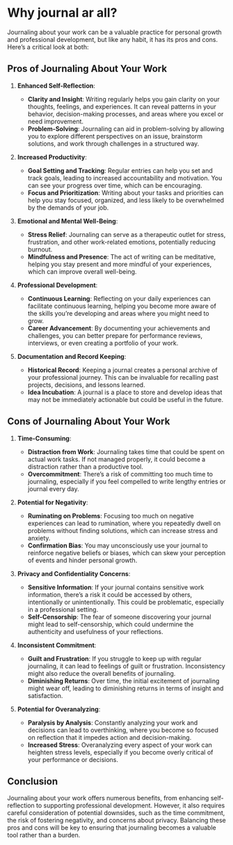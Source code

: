 # Why journal ar all?

Journaling about your work can be a valuable practice for personal growth and professional development, but like any habit, it has its pros and cons. Here’s a critical look at both:

## Pros of Journaling About Your Work

1. **Enhanced Self-Reflection**:
   - **Clarity and Insight**: Writing regularly helps you gain clarity on your thoughts, feelings, and experiences. It can reveal patterns in your behavior, decision-making processes, and areas where you excel or need improvement.
   - **Problem-Solving**: Journaling can aid in problem-solving by allowing you to explore different perspectives on an issue, brainstorm solutions, and work through challenges in a structured way.

2. **Increased Productivity**:
   - **Goal Setting and Tracking**: Regular entries can help you set and track goals, leading to increased accountability and motivation. You can see your progress over time, which can be encouraging.
   - **Focus and Prioritization**: Writing about your tasks and priorities can help you stay focused, organized, and less likely to be overwhelmed by the demands of your job.

3. **Emotional and Mental Well-Being**:
   - **Stress Relief**: Journaling can serve as a therapeutic outlet for stress, frustration, and other work-related emotions, potentially reducing burnout.
   - **Mindfulness and Presence**: The act of writing can be meditative, helping you stay present and more mindful of your experiences, which can improve overall well-being.

4. **Professional Development**:
   - **Continuous Learning**: Reflecting on your daily experiences can facilitate continuous learning, helping you become more aware of the skills you’re developing and areas where you might need to grow.
   - **Career Advancement**: By documenting your achievements and challenges, you can better prepare for performance reviews, interviews, or even creating a portfolio of your work.

5. **Documentation and Record Keeping**:
   - **Historical Record**: Keeping a journal creates a personal archive of your professional journey. This can be invaluable for recalling past projects, decisions, and lessons learned.
   - **Idea Incubation**: A journal is a place to store and develop ideas that may not be immediately actionable but could be useful in the future.

## Cons of Journaling About Your Work

1. **Time-Consuming**:
   - **Distraction from Work**: Journaling takes time that could be spent on actual work tasks. If not managed properly, it could become a distraction rather than a productive tool.
   - **Overcommitment**: There’s a risk of committing too much time to journaling, especially if you feel compelled to write lengthy entries or journal every day.

2. **Potential for Negativity**:
   - **Ruminating on Problems**: Focusing too much on negative experiences can lead to rumination, where you repeatedly dwell on problems without finding solutions, which can increase stress and anxiety.
   - **Confirmation Bias**: You may unconsciously use your journal to reinforce negative beliefs or biases, which can skew your perception of events and hinder personal growth.

3. **Privacy and Confidentiality Concerns**:
   - **Sensitive Information**: If your journal contains sensitive work information, there’s a risk it could be accessed by others, intentionally or unintentionally. This could be problematic, especially in a professional setting.
   - **Self-Censorship**: The fear of someone discovering your journal might lead to self-censorship, which could undermine the authenticity and usefulness of your reflections.

4. **Inconsistent Commitment**:
   - **Guilt and Frustration**: If you struggle to keep up with regular journaling, it can lead to feelings of guilt or frustration. Inconsistency might also reduce the overall benefits of journaling.
   - **Diminishing Returns**: Over time, the initial excitement of journaling might wear off, leading to diminishing returns in terms of insight and satisfaction.

5. **Potential for Overanalyzing**:
   - **Paralysis by Analysis**: Constantly analyzing your work and decisions can lead to overthinking, where you become so focused on reflection that it impedes action and decision-making.
   - **Increased Stress**: Overanalyzing every aspect of your work can heighten stress levels, especially if you become overly critical of your performance or decisions.

## Conclusion
Journaling about your work offers numerous benefits, from enhancing self-reflection to supporting professional development. However, it also requires careful consideration of potential downsides, such as the time commitment, the risk of fostering negativity, and concerns about privacy. Balancing these pros and cons will be key to ensuring that journaling becomes a valuable tool rather than a burden.
